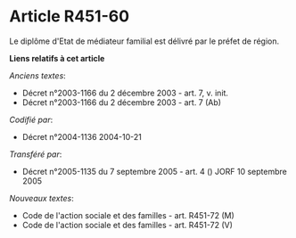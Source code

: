# Article R451-60

Le diplôme d'Etat de médiateur familial est délivré par le préfet de région.

**Liens relatifs à cet article**

_Anciens textes_:

  - Décret n°2003-1166 du 2 décembre 2003 - art. 7, v. init.
  - Décret n°2003-1166 du 2 décembre 2003 - art. 7 (Ab)

_Codifié par_:

  - Décret n°2004-1136 2004-10-21

_Transféré par_:

  - Décret n°2005-1135 du 7 septembre 2005 - art. 4 () JORF 10 septembre 2005

_Nouveaux textes_:

  - Code de l'action sociale et des familles - art. R451-72 (M)
  - Code de l'action sociale et des familles - art. R451-72 (V)

